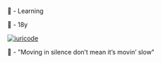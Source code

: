 🛒 - Learning
              
 🔑 - 18y

[![iuricode](https://github-readme-stats.vercel.app/api/top-langs/?username=mastiico&hide=html&layout=compact&theme=dark)](https://github.com/iuricode/)

 
🤪 - "Moving in silence don’t mean it’s movin’ slow"                       



